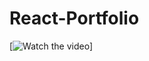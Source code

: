 # React-Portfolio

[![Watch the video]([https://i.stack.imgur.com/Vp2cE.png](https://drive.google.com/file/d/1zPsDn2FkDGog-YAEoYuqzNZlWlehbx_k/view)https://drive.google.com/file/d/1zPsDn2FkDGog-YAEoYuqzNZlWlehbx_k/view)]
